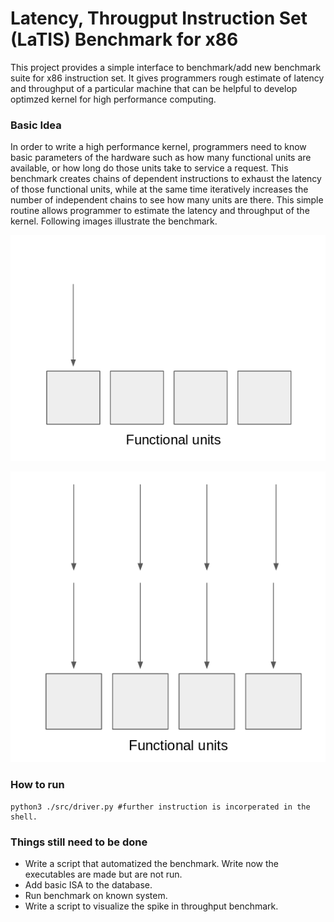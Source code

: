 # Latency, Througput Instruction Set (LaTIS) Benchmark for x86
This project provides a simple interface to benchmark/add new benchmark suite for x86 instruction set.
It gives programmers rough estimate of latency and throughput of a particular machine that can be helpful
to develop optimzed kernel for high performance computing.

### Basic Idea
In order to write a high performance kernel, programmers need to know basic parameters of the hardware such as how many
functional units are available, or how long do those units take to service a request. This benchmark creates chains of 
dependent instructions to exhaust the latency of those functional units, while at the same time iteratively increases
the number of independent chains to see how many units are there. This simple routine allows programmer to estimate 
the latency and throughput of the kernel. Following images illustrate the benchmark.


![Latency: 1 chain of dependent instructions prevent multiple functional units to compute the program, forcing 1 unit to run the program by itself](img/latency.png)

![Throughput: up to 4 independent chains of depedent instructions can be executed at the same time. Therefore, there will be a sharp performance drop when computing the fifth chain. We detect this drop to determine the throughput of the program](img/throughput.png)



### How to run
```
python3 ./src/driver.py #further instruction is incorperated in the shell.
```

### Things still need to be done
* Write a script that automatized the benchmark. Write now the executables are made but are not run.
* Add basic ISA to the database.
* Run benchmark on known system.
* Write a script to visualize the spike in throughput benchmark.
